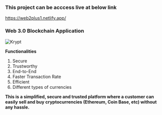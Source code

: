 ### This project can be acccess live at below link

https://web2plus1.netlify.app/

### Web 3.0 Blockchain Application

![Krypt](https://i.ibb.co/DVF4tNW/image.png)

<b>Functionalities</b>
1. Secure
2. Trustworthy
3. End-to-End
4. Faster Transaction Rate
5. Efficient
6. Different types of currencies

<b>This is a simplified, secure and trusted platform where a customer can easily sell and buy cryptocurrencies (Ethereum, Coin Base, etc) without any hassle.</b>
